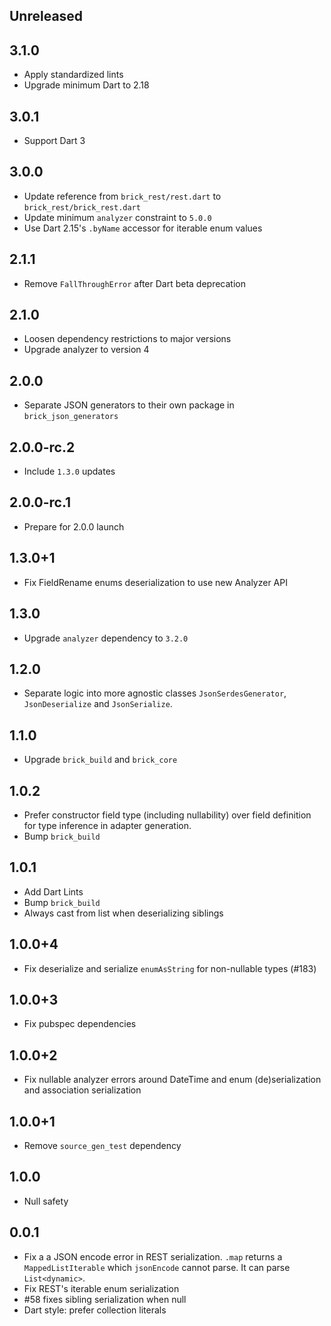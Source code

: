 ## Unreleased

## 3.1.0

* Apply standardized lints
* Upgrade minimum Dart to 2.18

## 3.0.1

* Support Dart 3

## 3.0.0

* Update reference from `brick_rest/rest.dart` to `brick_rest/brick_rest.dart`
* Update minimum `analyzer` constraint to `5.0.0`
* Use Dart 2.15's `.byName` accessor for iterable enum values

## 2.1.1

* Remove `FallThroughError` after Dart beta deprecation

## 2.1.0

* Loosen dependency restrictions to major versions
* Upgrade analyzer to version 4

## 2.0.0

* Separate JSON generators to their own package in `brick_json_generators`

## 2.0.0-rc.2

* Include `1.3.0` updates

## 2.0.0-rc.1

* Prepare for 2.0.0 launch

## 1.3.0+1

* Fix FieldRename enums deserialization to use new Analyzer API

## 1.3.0

* Upgrade `analyzer` dependency to `3.2.0`

## 1.2.0

* Separate logic into more agnostic classes `JsonSerdesGenerator`, `JsonDeserialize` and `JsonSerialize`.

## 1.1.0

* Upgrade `brick_build` and `brick_core`

## 1.0.2

* Prefer constructor field type (including nullability) over field definition for type inference in adapter generation.
* Bump `brick_build`

## 1.0.1

* Add Dart Lints
* Bump `brick_build`
* Always cast from list when deserializing siblings

## 1.0.0+4

* Fix deserialize and serialize `enumAsString` for non-nullable types (#183)

## 1.0.0+3

* Fix pubspec dependencies

## 1.0.0+2

* Fix nullable analyzer errors around DateTime and enum (de)serialization and association serialization

## 1.0.0+1

* Remove `source_gen_test` dependency

## 1.0.0

* Null safety

## 0.0.1

* Fix a a JSON encode error in REST serialization. `.map` returns a `MappedListIterable` which `jsonEncode` cannot parse. It can parse `List<dynamic>`.
* Fix REST's iterable enum serialization
* #58 fixes sibling serialization when null
* Dart style: prefer collection literals
